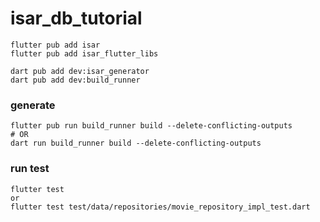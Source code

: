 # isar_db_tutorial

```
flutter pub add isar
flutter pub add isar_flutter_libs
```

```
dart pub add dev:isar_generator
dart pub add dev:build_runner
```


### generate

```
flutter pub run build_runner build --delete-conflicting-outputs
# OR
dart run build_runner build --delete-conflicting-outputs
```

### run test

```
flutter test
or
flutter test test/data/repositories/movie_repository_impl_test.dart
```